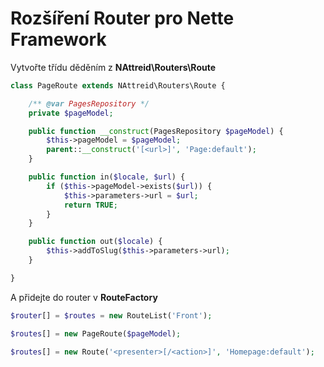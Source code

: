 # Rozšíření Router pro Nette Framework

Vytvořte třídu děděním z **NAttreid\Routers\Route**
```php
class PageRoute extends NAttreid\Routers\Route {

    /** @var PagesRepository */
    private $pageModel;

    public function __construct(PagesRepository $pageModel) {
        $this->pageModel = $pageModel;
        parent::__construct('[<url>]', 'Page:default');
    }

    public function in($locale, $url) {
        if ($this->pageModel->exists($url)) {
            $this->parameters->url = $url;
            return TRUE;
        }
    }

    public function out($locale) {
        $this->addToSlug($this->parameters->url);
    }

}
```

A přidejte do router v **RouteFactory**
```php
$router[] = $routes = new RouteList('Front');

$routes[] = new PageRoute($pageModel);

$routes[] = new Route('<presenter>[/<action>]', 'Homepage:default');
```